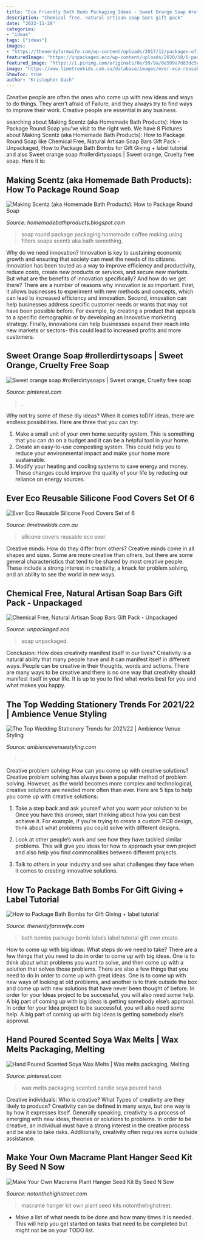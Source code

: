 ```yaml
---
title: "Eco Friendly Bath Bomb Packaging Ideas - Sweet Orange Soap #rollerdirtysoaps"
description: "Chemical free, natural artisan soap bars gift pack"
date: "2022-11-28"
categories:
- "ideas"
tags: ["ideas"]
images:
- "https://thenerdyfarmwife.com/wp-content/uploads/2017/12/packages-of-bath-bombs2.jpg"
featuredImage: "https://unpackaged.eco/wp-content/uploads/2020/10/6-pack-natural-soap-gift-scaled-e1604542094966.jpg"
featured_image: "https://i.pinimg.com/originals/0e/59/9a/0e599a7dd3dc5e5f48d2a84f6c320d88.jpg"
image: "https://www.limetreekids.com.au/database/images/ever-eco-reusable-silicone-food-covers-set-of-6-extra-27072.jpg"
ShowToc: true
author: "Kristopher Dach"
---
```



Creative people are often the ones who come up with new ideas and ways to do things. They aren't afraid of Failure, and they always try to find ways to improve their work. Creative people are essential in any business.

	

		
searching about Making Scentz (aka Homemade Bath Products): How to Package Round Soap you've visit to the right web. We have 8 Pictures about Making Scentz (aka Homemade Bath Products): How to Package Round Soap like Chemical Free, Natural Artisan Soap Bars Gift Pack - Unpackaged, How to Package Bath Bombs for Gift Giving + label tutorial and also Sweet orange soap #rollerdirtysoaps | Sweet orange, Cruelty free soap. Here it is:
		
    
## Making Scentz (aka Homemade Bath Products): How To Package Round Soap

<img loading=lazy src="https://1.bp.blogspot.com/-MUajhJ-ootw/VtC1W_U_3AI/AAAAAAAAF3E/g3M0vRHLOio/s1600/soap-packaging-ideas-768x512.jpg" onerror="this.onerror=null;this.src='https://tse2.mm.bing.net/th?id=OIP.H86FYgsVWnCjacy7KL3SUQHaE8&amp;pid=15.1';" alt="Making Scentz (aka Homemade Bath Products): How to Package Round Soap">

_Source: homemadebathproducts.blogspot.com_

>soap round package packaging homemade coffee making using filters soaps scentz aka bath something. 

	

Why do we need innovation?
Innovation is key to sustaining economic growth and ensuring that society can meet the needs of its citizens. Innovation has been touted as a way to improve efficiency and productivity, reduce costs, create new products or services, and secure new markets. But what are the benefits of innovation specifically? And how do we get there?
There are a number of reasons why innovation is so important. First, it allows businesses to experiment with new methods and concepts, which can lead to increased efficiency and innovation. Second, innovation can help businesses address specific customer needs or wants that may not have been possible before. For example, by creating a product that appeals to a specific demographic or by developing an innovative marketing strategy. Finally, innovations can help businesses expand their reach into new markets or sectors- this could lead to increased profits and more customers.

    
## Sweet Orange Soap #rollerdirtysoaps | Sweet Orange, Cruelty Free Soap

<img loading=lazy src="https://i.pinimg.com/originals/0e/59/9a/0e599a7dd3dc5e5f48d2a84f6c320d88.jpg" onerror="this.onerror=null;this.src='https://tse3.mm.bing.net/th?id=OIP.SwLl5xsc5TC9QdQbWtIOOQHaHa&amp;pid=15.1';" alt="Sweet orange soap #rollerdirtysoaps | Sweet orange, Cruelty free soap">

_Source: pinterest.com_

>. 

	

Why not try some of these diy ideas?
When it comes toDIY ideas, there are endless possibilities. Here are three that you can try: 
1) Make a small unit of your own home security system. This is something that you can do on a budget and it can be a helpful tool in your home.
2) Create an easy-to-use composting system. This could help you to reduce your environmental impact and make your home more sustainable.
3) Modify your heating and cooling systems to save energy and money. These changes could improve the quality of your life by reducing our reliance on energy sources.

    
## Ever Eco Reusable Silicone Food Covers Set Of 6

<img loading=lazy src="https://www.limetreekids.com.au/database/images/ever-eco-reusable-silicone-food-covers-set-of-6-extra-27072.jpg" onerror="this.onerror=null;this.src='https://tse2.mm.bing.net/th?id=OIP.1x4WGOFgsd_zYhWFBruhgQHaHa&amp;pid=15.1';" alt="Ever Eco Reusable Silicone Food Covers Set of 6">

_Source: limetreekids.com.au_

>silicone covers reusable eco ever. 

	

Creative minds: How do they differ from others?
Creative minds come in all shapes and sizes. Some are more creative than others, but there are some general characteristics that tend to be shared by most creative people. These include a strong interest in creativity, a knack for problem solving, and an ability to see the world in new ways.

    
## Chemical Free, Natural Artisan Soap Bars Gift Pack - Unpackaged

<img loading=lazy src="https://unpackaged.eco/wp-content/uploads/2020/10/6-pack-natural-soap-gift-scaled-e1604542094966.jpg" onerror="this.onerror=null;this.src='https://tse4.mm.bing.net/th?id=OIP.dFrOYED8vIKV7SZX4L3mzQHaF6&amp;pid=15.1';" alt="Chemical Free, Natural Artisan Soap Bars Gift Pack - Unpackaged">

_Source: unpackaged.eco_

>soap unpackaged. 

	

Conclusion: How does creativity manifest itself in our lives?
Creativity is a natural ability that many people have and it can manifest itself in different ways. People can be creative in their thoughts, words and actions. There are many ways to be creative and there is no one way that creativity should manifest itself in your life. It is up to you to find what works best for you and what makes you happy.

    
## The Top Wedding Stationery Trends For 2021/22 | Ambience Venue Styling

<img loading=lazy src="https://www.ambiencevenuestyling.com/wp-content/uploads/2020/11/pastel-florals-wedding-stationery-980x654.jpg" onerror="this.onerror=null;this.src='https://tse2.mm.bing.net/th?id=OIP._4QcLz_cxULd7v3xBD2ARQHaE8&amp;pid=15.1';" alt="The Top Wedding Stationery Trends for 2021/22 | Ambience Venue Styling">

_Source: ambiencevenuestyling.com_

>. 

	

Creative problem solving: How can you come up with creative solutions?
Creative problem solving has always been a popular method of problem solving. However, as the world becomes more complex and technological, creative solutions are needed more often than ever. Here are 5 tips to help you come up with creative solutions:
1. Take a step back and ask yourself what you want your solution to be. Once you have this answer, start thinking about how you can best achieve it. For example, if you’re trying to create a custom PCB design, think about what problems you could solve with different designs.

2. Look at other people’s work and see how they have tackled similar problems. This will give you ideas for how to approach your own project and also help you find commonalities between different projects.

3. Talk to others in your industry and see what challenges they face when it comes to creating innovative solutions.

    
## How To Package Bath Bombs For Gift Giving + Label Tutorial

<img loading=lazy src="https://thenerdyfarmwife.com/wp-content/uploads/2017/12/packages-of-bath-bombs2.jpg" onerror="this.onerror=null;this.src='https://tse1.mm.bing.net/th?id=OIP.wFRkxqhZ_XBGE_apJlbkPQHaGB&amp;pid=15.1';" alt="How to Package Bath Bombs for Gift Giving + label tutorial">

_Source: thenerdyfarmwife.com_

>bath bombs package bomb labels label tutorial gift own create. 

	

How to come up with big ideas: What steps do we need to take?
There are a few things that you need to do in order to come up with big ideas. One is to think about what problems you want to solve, and then come up with a solution that solves those problems. There are also a few things that you need to do in order to come up with great ideas. One is to come up with new ways of looking at old problems, and another is to think outside the box and come up with new solutions that have never been thought of before. In order for your Ideas project to be successful, you will also need some help. A big part of coming up with big ideas is getting somebody else’s approval. In order for your Idea project to be successful, you will also need some help. A big part of coming up with big ideas is getting somebody else’s approval.

    
## Hand Poured Scented Soya Wax Melts | Wax Melts Packaging, Melting

<img loading=lazy src="https://i.pinimg.com/originals/6f/5f/7c/6f5f7c4307cf12849cbde6dcdb3e64b4.jpg" onerror="this.onerror=null;this.src='https://tse1.mm.bing.net/th?id=OIP.UqZCLFGdcLONXFWqXDF5HQHaFj&amp;pid=15.1';" alt="Hand Poured Scented Soya Wax Melts | Wax melts packaging, Melting">

_Source: pinterest.com_

>wax melts packaging scented candle soya poured hand. 

	

Creative individuals: Who is creative? What Types of creativity are they likely to produce?
Creativity can be defined in many ways, but one way is by how it expresses itself. Generally speaking, creativity is a process of emerging with new ideas, theories or solutions to problems. In order to be creative, an individual must have a strong interest in the creative process and be able to take risks. Additionally, creativity often requires some outside assistance.

    
## Make Your Own Macrame Plant Hanger Seed Kit By Seed N Sow

<img loading=lazy src="https://cdn.notonthehighstreet.com/fs/14/43/f76f-c23e-40b1-8618-def7adb8ea52/original_make-your-own-macrame-hanger-seed-kit.jpg" onerror="this.onerror=null;this.src='https://tse2.mm.bing.net/th?id=OIP.CbWbVtVsYc1FMzIXpvAaRAHaHa&amp;pid=15.1';" alt="Make Your Own Macrame Plant Hanger Seed Kit By Seed N Sow">

_Source: notonthehighstreet.com_

>macrame hanger kit own plant seed kits notonthehighstreet. 

	

- Make a list of what needs to be done and how many times it is needed. This will help you get started on tasks that need to be completed but might not be on your TODO list.

